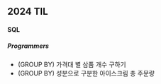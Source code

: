 ## 2024 TIL
#### SQL
##### Programmers
* (GROUP BY) 가격대 별 삼품 개수 구하기
* (GROUP BY) 성분으로 구분한 아이스크림 총 주문량
